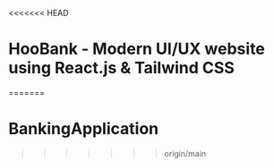 <<<<<<< HEAD
# HooBank - Modern UI/UX website using React.js & Tailwind CSS

=======
# BankingApplication
>>>>>>> origin/main
